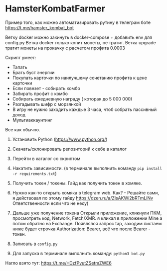 # HamsterKombatFarmer

Пример того, как можно автоматизировать рутину в телеграм боте https://t.me/hamster_kombat_bot

Ветку docker можно закинуть в docker-compose + добавить env для config.py
Ветка docker только копит монеты, не тратит.
Ветка upgrade тратит монеты на прокачку с расчетом профита 0.0003

Скрипт умеет:

- Тапать
- Брать буст энергии
- Покупать карточки по наилучшему сочетанию профита к цене карточки
- Если повезет - собирать комбо
- Забирать профит с комбо
- Собирать ежедневную награду ( которая до 5 000 000)
- Разгадывать шифр с морзянкой
- В игру не нужно заходить каждые 3 часа, чтоб собрать пассивный доход
- Мультиаккаунтинг

Все как обычно.

1. Установить Python (https://www.python.org/) 
2. Скачать/склонировать репозиторий к себе в каталог
3. Перейти в каталог со скриптом
4. Накатить зависимости. (в терминале выполнить команду `pip install -r requirements.txt`)
5. Получить токен / токены.
Гайд как получить токен в хомяке.

1. Нужно как-то открыть хомяка в telegram web.
Как? - Решайте сами, я действовал по этому гайду https://dzen.ru/a/ZlsAKWi2bRTmLiNv
Ответственности если что не несу)
2. Дальше уже получение токена 
Открыли приложение, кликнули ПКМ, просмотреть код, Network, Fetch/XMR. я кликал в приложении Mine а потом обратно на Exchange. Появлялся запрос tap, заходим листаем ниже будет строчка Authorization:
Bearer, всё что после Bearer - токен.
6. Записать в `config.py`
7. Для запуска в терминале выполнить команду: `python3 bot.py`


Нагло взято тут: https://t.me/+DzfPvutZSetmZWE6
